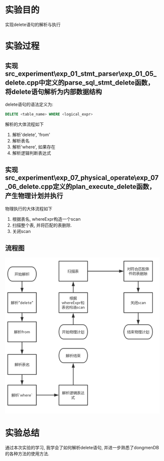 #   实验目的

实现delete语句的解析与执行


#   实验过程

##  实现src_experiment\exp_01_stmt_parser\exp_01_05_delete.cpp中定义的parse_sql_stmt_delete函数，将delete语句解析为内部数据结构

delete语句的语法定义为:

```sql
DELETE <table_name> WHERE <logical_expr>
```

解析的大体流程如下

1.  解析'delete', 'from'
2.  解析表名
3.  解析'where', 如果存在
4.  解析逻辑判断表达式

##  实现src_experiment\exp_07_physical_operate\exp_07_06_delete.cpp定义的plan_execute_delete函数，产生物理计划并执行

物理执行的大体流程如下

1.  根据表名, whereExpr构造一个scan
2.  扫描整个表, 并将匹配的表删除.
3.  关闭scan

##   流程图

![](2.jpg)

#   实验总结

通过本次实验的学习, 我学会了如何解析delete语句, 并进一步熟悉了dongmenDB的各种方法的使用方法.
